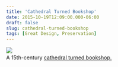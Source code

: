 ```yaml
---
title: 'Cathedral Turned Bookshop'
date: 2015-10-19T12:09:00.000-06:00
draft: false
slug: cathedral-turned-bookshop
tags: [Great Design, Preservation]
---
```


![](http://g.fastcompany.net/multisite_files/fastcompany/imagecache/slideshow_large/slideshow/2013/09/3017295-slide-750-waanders-11.jpg)   
A 15th-century [cathedral turned bookshop.](http://f-st.co/qIEEYLE)